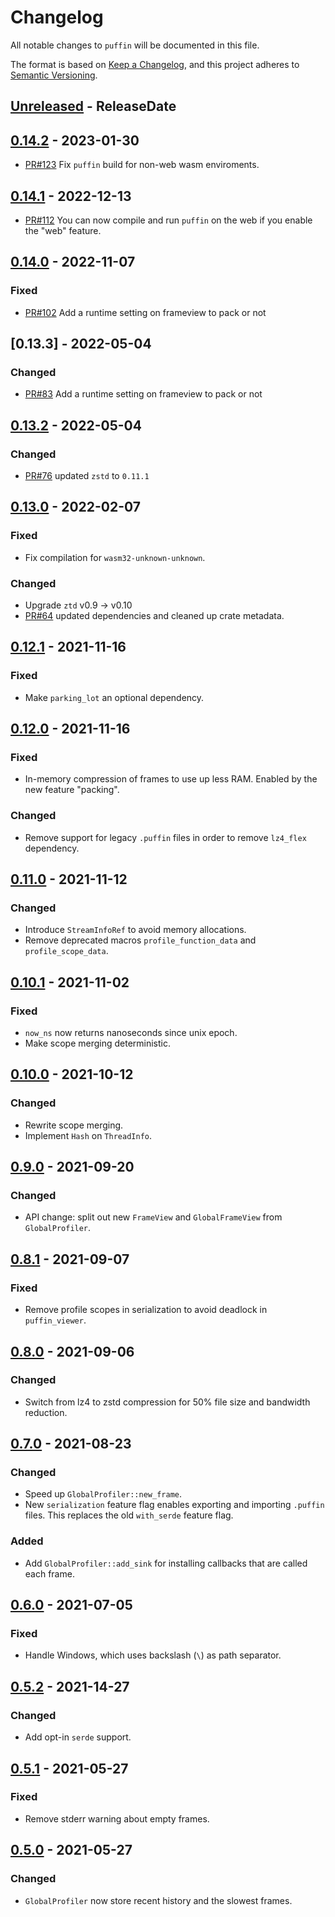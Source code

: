 <!-- markdownlint-disable blanks-around-headings blanks-around-lists no-duplicate-heading -->
# Changelog

All notable changes to `puffin` will be documented in this file.

The format is based on [Keep a Changelog](https://keepachangelog.com/en/1.0.0/),
and this project adheres to [Semantic Versioning](https://semver.org/spec/v2.0.0.html).

<!-- next-header -->
## [Unreleased] - ReleaseDate
## [0.14.2] - 2023-01-30

- [PR#123](https://github.com/EmbarkStudios/puffin/pull/123) Fix `puffin` build for non-web wasm enviroments. 

## [0.14.1] - 2022-12-13

- [PR#112](https://github.com/EmbarkStudios/puffin/pull/112) You can now compile and run `puffin` on the web if you enable the "web" feature.

## [0.14.0] - 2022-11-07

### Fixed
* [PR#102](https://github.com/EmbarkStudios/puffin/pull/102) Add a runtime setting on frameview to pack or not

## [0.13.3] - 2022-05-04
### Changed
* [PR#83](https://github.com/EmbarkStudios/puffin/pull/83) Add a runtime setting on frameview to pack or not

## [0.13.2] - 2022-05-04
### Changed
* [PR#76](https://github.com/EmbarkStudios/puffin/pull/76) updated `zstd` to `0.11.1`

## [0.13.0] - 2022-02-07
### Fixed
* Fix compilation for `wasm32-unknown-unknown`.

### Changed
* Upgrade `ztd` v0.9 -> v0.10
* [PR#64](https://github.com/EmbarkStudios/puffin/pull/64) updated dependencies and cleaned up crate metadata.

## [0.12.1] - 2021-11-16
### Fixed
* Make `parking_lot` an optional dependency.

## [0.12.0] - 2021-11-16
### Fixed
* In-memory compression of frames to use up less RAM. Enabled by the new feature "packing".

### Changed
* Remove support for legacy `.puffin` files in order to remove `lz4_flex` dependency.

## [0.11.0] - 2021-11-12
### Changed
* Introduce `StreamInfoRef` to avoid memory allocations.
* Remove deprecated macros `profile_function_data` and `profile_scope_data`.

## [0.10.1] - 2021-11-02
### Fixed
* `now_ns` now returns nanoseconds since unix epoch.
* Make scope merging deterministic.

## [0.10.0] - 2021-10-12
### Changed
* Rewrite scope merging.
* Implement `Hash` on `ThreadInfo`.

## [0.9.0] - 2021-09-20
### Changed
* API change: split out new `FrameView` and `GlobalFrameView` from `GlobalProfiler`.

## [0.8.1] - 2021-09-07
### Fixed
* Remove profile scopes in serialization to avoid deadlock in `puffin_viewer`.

## [0.8.0] - 2021-09-06
### Changed
* Switch from lz4 to zstd compression for 50% file size and bandwidth reduction.

## [0.7.0] - 2021-08-23
### Changed
* Speed up `GlobalProfiler::new_frame`.
* New `serialization` feature flag enables exporting and importing `.puffin` files. This replaces the old `with_serde` feature flag.

### Added
* Add `GlobalProfiler::add_sink` for installing callbacks that are called each frame.

## [0.6.0] - 2021-07-05
### Fixed
* Handle Windows, which uses backslash (`\`) as path separator.

## [0.5.2] - 2021-14-27
### Changed
* Add opt-in `serde` support.

## [0.5.1] - 2021-05-27
### Fixed
* Remove stderr warning about empty frames.

## [0.5.0] - 2021-05-27
### Changed
* `GlobalProfiler` now store recent history and the slowest frames.

<!-- next-url -->
[Unreleased]: https://github.com/EmbarkStudios/puffin/compare/0.14.2...HEAD
[0.14.2]: https://github.com/EmbarkStudios/puffin/compare/0.14.1...0.14.2
[0.14.1]: https://github.com/EmbarkStudios/puffin/compare/0.14.0...0.14.1
[0.14.0]: https://github.com/EmbarkStudios/puffin/compare/0.13.2...0.14.0
[0.13.2]: https://github.com/EmbarkStudios/puffin/compare/0.13.0...0.13.2
[0.13.0]: https://github.com/EmbarkStudios/puffin/compare/0.12.1...0.13.0
[0.12.1]: https://github.com/EmbarkStudios/puffin/compare/0.12.0...0.12.1
[0.12.0]: https://github.com/EmbarkStudios/puffin/compare/0.11.0...0.12.0
[0.11.0]: https://github.com/EmbarkStudios/puffin/compare/0.10.1...0.11.0
[0.10.1]: https://github.com/EmbarkStudios/puffin/compare/0.10.0...0.10.1
[0.10.0]: https://github.com/EmbarkStudios/puffin/compare/0.9.0...0.10.0
[0.9.0]: https://github.com/EmbarkStudios/puffin/compare/0.8.1...0.9.0
[0.8.1]: https://github.com/EmbarkStudios/puffin/compare/0.8.0...0.8.1
[0.8.0]: https://github.com/EmbarkStudios/puffin/compare/0.7.0...0.8.0
[0.7.0]: https://github.com/EmbarkStudios/puffin/compare/0.6.0...0.7.0
[0.6.0]: https://github.com/EmbarkStudios/puffin/compare/0.5.1...0.6.0
[0.5.2]: https://github.com/EmbarkStudios/puffin/compare/0.5.1...0.5.2
[0.5.1]: https://github.com/EmbarkStudios/puffin/compare/0.5.0...0.5.1
[0.5.0]: https://github.com/EmbarkStudios/puffin/releases/tag/0.5.0
